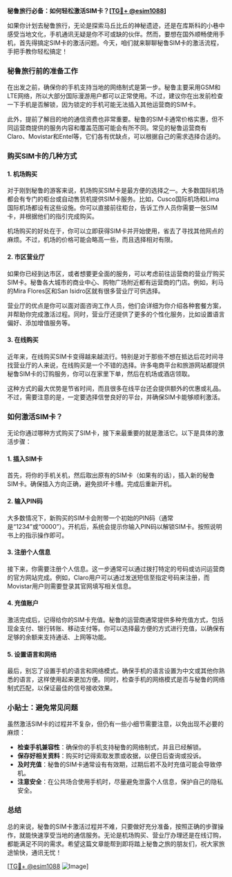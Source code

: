 **秘鲁旅行必备：如何轻松激活SIM卡？[[TG💪+ @esim1088](https://t.me/s/esim1088)]**

如果你计划去秘鲁旅行，无论是探索马丘比丘的神秘遗迹，还是在库斯科的小巷中感受当地文化，手机通讯无疑是你不可或缺的伙伴。然而，要想在国外顺畅使用手机，首先得搞定SIM卡的激活问题。今天，咱们就来聊聊秘鲁SIM卡的激活流程，手把手教你轻松搞定！

### 秘鲁旅行前的准备工作

在出发之前，确保你的手机支持当地的网络制式是第一步。秘鲁主要采用GSM和LTE网络，所以大部分国际漫游用户都可以正常使用。不过，建议你在出发前检查一下手机是否解锁，因为锁定的手机可能无法插入其他运营商的SIM卡。

此外，提前了解目的地的通信资费也非常重要。秘鲁的SIM卡通常价格实惠，但不同运营商提供的服务内容和覆盖范围可能会有所不同。常见的秘鲁运营商有Claro、Movistar和Entel等，它们各有优缺点，可以根据自己的需求选择合适的。

### 购买SIM卡的几种方式

#### 1. 机场购买

对于刚到秘鲁的游客来说，机场购买SIM卡是最方便的选择之一。大多数国际机场都会有专门的柜台或自动售货机提供SIM卡服务。比如，Cusco国际机场和Lima国际机场都设有这些设施。你可以直接前往柜台，告诉工作人员你需要一张SIM卡，并根据他们的指引完成购买。

机场购买的好处在于，你可以立即获得SIM卡并开始使用，省去了寻找其他网点的麻烦。不过，机场的价格可能会略高一些，而且选择相对有限。

#### 2. 市区营业厅

如果你已经到达市区，或者想要更全面的服务，可以考虑前往运营商的营业厅购买SIM卡。秘鲁各大城市的商业中心、购物广场附近都有运营商的门店。例如，利马的Mira Flores区和San Isidro区就有很多营业厅可供选择。

营业厅的优点是你可以面对面咨询工作人员，他们会详细为你介绍各种套餐方案，并帮助你完成激活过程。同时，营业厅还提供了更多的个性化服务，比如设置语言偏好、添加增值服务等。

#### 3. 在线购买

近年来，在线购买SIM卡变得越来越流行。特别是对于那些不想在抵达后花时间寻找营业厅的人来说，在线购买是一个不错的选择。许多电商平台和旅游网站都提供秘鲁SIM卡的订购服务，你可以在家里下单，然后在机场或酒店领取。

这种方式的最大优势是节省时间，而且很多在线平台还会提供额外的优惠或礼品。不过，需要注意的是，一定要选择信誉良好的平台，并确保SIM卡能够顺利激活。

### 如何激活SIM卡？

无论你通过哪种方式购买了SIM卡，接下来最重要的就是激活它。以下是具体的激活步骤：

#### 1. 插入SIM卡

首先，将你的手机关机，然后取出原有的SIM卡（如果有的话），插入新的秘鲁SIM卡。确保插入方向正确，避免损坏卡槽。完成后重新开机。

#### 2. 输入PIN码

大多数情况下，新购买的SIM卡会附带一个初始的PIN码（通常是“1234”或“0000”）。开机后，系统会提示你输入PIN码以解锁SIM卡。按照说明书上的指示操作即可。

#### 3. 注册个人信息

接下来，你需要注册个人信息。这一步通常可以通过拨打特定的号码或访问运营商的官方网站完成。例如，Claro用户可以通过发送短信至指定号码来注册，而Movistar用户则需要登录其官网填写相关信息。

#### 4. 充值账户

激活完成后，记得给你的SIM卡充值。秘鲁的运营商通常提供多种充值方式，包括现金支付、银行转账、移动支付等。你可以选择最方便的方式进行充值，以确保有足够的余额来支持通话、上网等功能。

#### 5. 设置语言和网络

最后，别忘了设置手机的语言和网络模式。确保手机的语言设置为中文或其他你熟悉的语言，这样使用起来更加方便。同时，检查手机的网络模式是否与秘鲁的网络制式匹配，以保证最佳的信号接收效果。

### 小贴士：避免常见问题

虽然激活SIM卡的过程并不复杂，但仍有一些小细节需要注意，以免出现不必要的麻烦：

- **检查手机兼容性**：确保你的手机支持秘鲁的网络制式，并且已经解锁。
- **保存好相关资料**：购买时记得索取发票或收据，以便日后查询或投诉。
- **及时充值**：秘鲁的SIM卡通常设有有效期，过期后若不及时充值可能会导致停机。
- **注意安全**：在公共场合使用手机时，尽量避免泄露个人信息，保护自己的隐私安全。

### 总结

总的来说，秘鲁的SIM卡激活过程并不难，只要做好充分准备，按照正确的步骤操作，就能快速享受当地的通信服务。无论是机场购买、营业厅办理还是在线订购，都能满足不同的需求。希望这篇文章能帮到即将踏上秘鲁之旅的朋友们，祝大家旅途愉快，通讯无忧！

[[TG💪+ @esim1088](https://t.me/s/esim1088) ![Image](https://i.postimg.cc/4NQfJmqS/Snipaste-2025-05-13-00-14-12.png)]